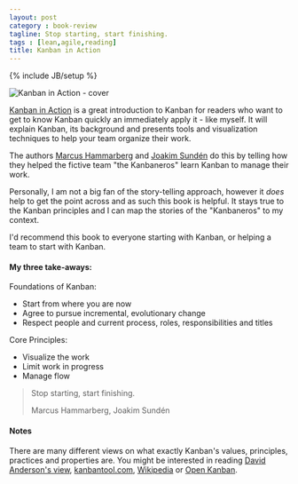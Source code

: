 ```yaml
---
layout: post
category : book-review
tagline: Stop starting, start finishing.
tags : [lean,agile,reading]
title: Kanban in Action
---
```

{% include JB/setup %}

<img src="https://images-na.ssl-images-amazon.com/images/I/41OjjEVnreL._SX397_BO1,204,203,200_.jpg" 
     alt="Kanban in Action - cover"
     class="pull-right">

[Kanban in Action][safari-books] is a great introduction to Kanban for readers who want to get to know Kanban quickly an immediately apply it - like myself. It will explain Kanban, its background and presents tools and visualization techniques to help your team organize their work.

The authors [Marcus Hammarberg] and [Joakim Sundén] do this by telling how they helped the fictive team "the Kanbaneros" learn Kanban to manage their work.

Personally, I am not a big fan of the story-telling approach, however it *does* help to get the point across and as such this book is helpful. It stays true to the Kanban principles and I can map the stories of the "Kanbaneros" to my context.

I'd recommend this book to everyone starting with Kanban, or helping a team to start with Kanban.

#### My three take-aways:

Foundations of Kanban:

 * Start from where you are now
 * Agree to pursue incremental, evolutionary change
 * Respect people and current process, roles, responsibilities and titles

Core Principles:

 * Visualize the work
 * Limit work in progress
 * Manage flow

> Stop starting, start finishing.
>
> Marcus Hammarberg, Joakim Sundén

#### Notes

There are many different views on what exactly Kanban's values, principles, practices and properties are. You might be interested in reading [David Anderson's view], [kanbantool.com], [Wikipedia] or [Open Kanban].

  [safari-books]: http://my.safaribooksonline.com/book/software-engineering-and-development/agile-development/9781617291050
  [Marcus Hammarberg]: http://www.marcusoft.net/
  [Joakim Sundén]: http://joakimsunden.com/
  [David Anderson's view]: http://www.djaa.com/principles-kanban-method-0
  [kanbantool.com]: http://kanbantool.com/kanban-library/why-kanban/introducing-kanban-through-its-values
  [Wikipedia]: https://en.wikipedia.org/wiki/Kanban_(development)
  [Open Kanban]: https://github.com/agilelion/Open-Kanban#1-open-kanban-values
